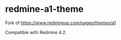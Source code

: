 # redmine-a1-theme

Fork of https://www.redmineup.com/pages/themes/a1

Compatible with Redmine 4.2.
